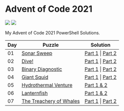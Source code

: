 # Advent of Code 2021

<!-- Shields stolen from Josh Corr: https://github.com/joshcorr/Advent-of-code-2021 -->

![](https://img.shields.io/badge/day%20📅-6-blue)
![](https://img.shields.io/badge/stars%20⭐-12-yellow)

My Advent of Code 2021 PowerShell Solutions.

| Day | Puzzle                                                         | Solution                                                               |
|-----|----------------------------------------------------------------|------------------------------------------------------------------------|
| 01  | [Sonar Sweep](https://adventofcode.com/2021/day/1)             | [Part 1](src/Day01/Day01-1.ps1) &#124; [Part 2](src/Day01/Day01-2.ps1) |
| 02  | [Dive!](https://adventofcode.com/2021/day/2)                   | [Part 1](src/Day02/Day02-1.ps1) &#124; [Part 2](src/Day02/Day02-2.ps1) |
| 03  | [Binary Diagnostic](https://adventofcode.com/2021/day/3)       | [Part 1](src/Day03/Day03-1.ps1) &#124; [Part 2](src/Day03/Day03-2.ps1) |
| 04  | [Giant Squid](https://adventofcode.com/2021/day/4)             | [Part 1](src/Day04/Day04-1.ps1) &#124; [Part 2](src/Day04/Day04-2.ps1) |
| 05  | [Hydrothermal Venture](https://adventofcode.com/2021/day/5)    | [Part 1 & 2](src/Day05/Day05-1.ps1)                                    |
| 06  | [Lanternfish](https://adventofcode.com/2021/day/6)             | [Part 1 & 2](src/Day06/Day06-1.ps1)                                    |
| 07  | [The Treachery of Whales](https://adventofcode.com/2021/day/7) | [Part 1](src/Day07/Day07-1.ps1) &#124; [Part 2](src/Day07/Day07-2.ps1) |
